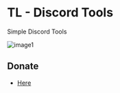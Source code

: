# TL - Discord Tools
Simple Discord Tools

![image1](https://i.imagesup.co/images2/6baaecdaf23c2e42c64963dc37559d1b2b5eaf69.png)

## Donate

- [Here](https://streamelements.com/theyaligithub/tip)

